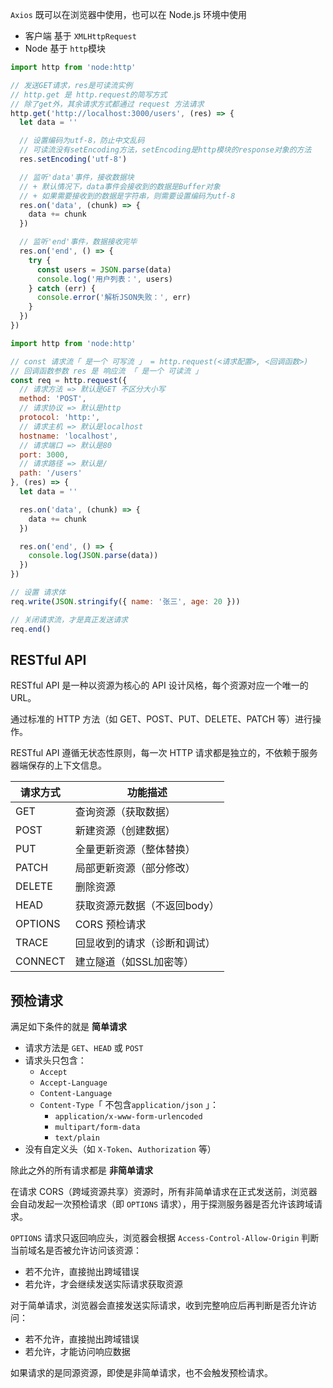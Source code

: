 `Axios` 既可以在浏览器中使用，也可以在 Node.js 环境中使用

+ 客户端 基于 `XMLHttpRequest`
+ Node 基于 `http`模块

```js
import http from 'node:http'

// 发送GET请求，res是可读流实例
// http.get 是 http.request的简写方式
// 除了get外，其余请求方式都通过 request 方法请求
http.get('http://localhost:3000/users', (res) => {
  let data = ''

  // 设置编码为utf-8，防止中文乱码
  // 可读流没有setEncoding方法，setEncoding是http模块的response对象的方法
  res.setEncoding('utf-8')

  // 监听'data'事件，接收数据块
  // + 默认情况下，data事件会接收到的数据是Buffer对象
  // + 如果需要接收到的数据是字符串，则需要设置编码为utf-8
  res.on('data', (chunk) => {
    data += chunk
  })

  // 监听'end'事件，数据接收完毕
  res.on('end', () => {
    try {
      const users = JSON.parse(data)
      console.log('用户列表：', users)
    } catch (err) {
      console.error('解析JSON失败：', err)
    }
  })
})
```

```js
import http from 'node:http'

// const 请求流「 是一个 可写流 」 = http.request(<请求配置>, <回调函数>)
// 回调函数参数 res 是 响应流 「 是一个 可读流 」
const req = http.request({
  // 请求方法 => 默认是GET 不区分大小写
  method: 'POST',
  // 请求协议 => 默认是http
  protocol: 'http:',
  // 请求主机 => 默认是localhost
  hostname: 'localhost',
  // 请求端口 => 默认是80
  port: 3000,
  // 请求路径 => 默认是/
  path: '/users'
}, (res) => {
  let data = ''

  res.on('data', (chunk) => {
    data += chunk
  })

  res.on('end', () => {
    console.log(JSON.parse(data))
  })
})

// 设置 请求体
req.write(JSON.stringify({ name: '张三', age: 20 }))

// 关闭请求流，才是真正发送请求
req.end()
```



## RESTful API 

RESTful API 是一种以资源为核心的 API 设计风格，每个资源对应一个唯一的 URL。

通过标准的 HTTP 方法（如 GET、POST、PUT、DELETE、PATCH 等）进行操作。

RESTful API 遵循无状态性原则，每一次 HTTP 请求都是独立的，不依赖于服务器端保存的上下文信息。

| 请求方式 | 功能描述                     |
| -------- | ---------------------------- |
| GET      | 查询资源（获取数据）         |
| POST     | 新建资源（创建数据）         |
| PUT      | 全量更新资源（整体替换）     |
| PATCH    | 局部更新资源（部分修改）     |
| DELETE   | 删除资源                     |
| HEAD     | 获取资源元数据（不返回body） |
| OPTIONS  | CORS 预检请求                |
| TRACE    | 回显收到的请求（诊断和调试） |
| CONNECT  | 建立隧道（如SSL加密等）      |



## 预检请求

满足如下条件的就是 **简单请求**

- 请求方法是 `GET`、`HEAD` 或 `POST`
- 请求头只包含：
  - `Accept`
  - `Accept-Language`
  - `Content-Language`
  - `Content-Type`「 不包含`application/json` 」：
    - `application/x-www-form-urlencoded`
    - `multipart/form-data`
    - `text/plain`
- 没有自定义头（如 `X-Token`、`Authorization` 等）

除此之外的所有请求都是 **非简单请求**



在请求 CORS（跨域资源共享）资源时，所有非简单请求在正式发送前，浏览器会自动发起一次预检请求（即 `OPTIONS` 请求），用于探测服务器是否允许该跨域请求。

`OPTIONS` 请求只返回响应头，浏览器会根据 `Access-Control-Allow-Origin` 判断当前域名是否被允许访问该资源：

- 若不允许，直接抛出跨域错误
- 若允许，才会继续发送实际请求获取资源



对于简单请求，浏览器会直接发送实际请求，收到完整响应后再判断是否允许访问：

- 若不允许，直接抛出跨域错误
- 若允许，才能访问响应数据



如果请求的是同源资源，即使是非简单请求，也不会触发预检请求。

